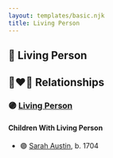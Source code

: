 ```yaml
---
layout: templates/basic.njk
title: Living Person
---
```

## 🔵 Living Person


## 👩‍❤️‍👨 Relationships

### 🟣 [Living Person](/people/3/39788960)

#### Children With Living Person
* 🟣 [Sarah Austin](/people/4/4530755), b. 1704